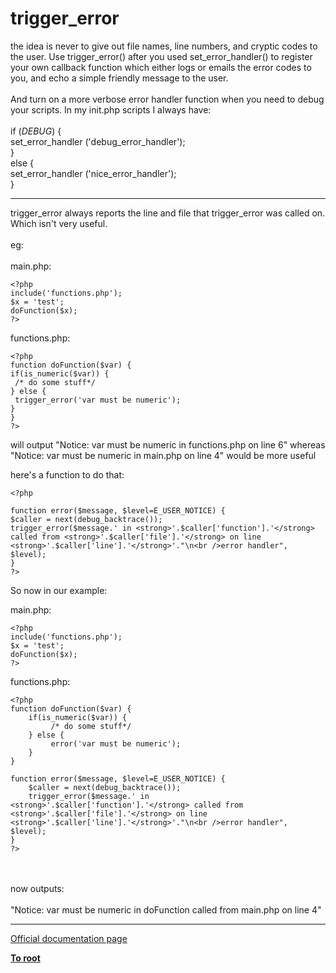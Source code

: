 # trigger_error



the idea is never to give out file names, line numbers, and cryptic codes to the user. Use trigger_error() after you used set_error_handler() to register your own callback function which either logs or emails the error codes to you, and echo a simple friendly message to the user.<br><br>And turn on a more verbose error handler function when you need to debug your scripts. In my init.php scripts I always have:<br><br>if (_DEBUG_) {<br>    set_error_handler (&apos;debug_error_handler&apos;);<br>}<br>else {<br>    set_error_handler (&apos;nice_error_handler&apos;);<br>}  

---

trigger_error always reports the line and file that trigger_error was called on. Which isn&apos;t very useful.<br><br>eg:<br><br>main.php:<br>

```
<?php
include('functions.php');
$x = 'test';
doFunction($x);
?>
```


functions.php:


```
<?php
function doFunction($var) {
if(is_numeric($var)) {
 /* do some stuff*/
} else {
 trigger_error('var must be numeric');
}
}
?>
```


will output "Notice: var must be numeric in functions.php on line 6"
whereas "Notice: var must be numeric in main.php on line 4" would be more useful

here's a function to do that:



```
<?php

function error($message, $level=E_USER_NOTICE) {
$caller = next(debug_backtrace());
trigger_error($message.' in <strong>'.$caller['function'].'</strong> called from <strong>'.$caller['file'].'</strong> on line <strong>'.$caller['line'].'</strong>'."\n<br />error handler", $level);
}
?>
```


So now in our example:

main.php:


```
<?php
include('functions.php');
$x = 'test';
doFunction($x);
?>
```


functions.php:


```
<?php
function doFunction($var) {
    if(is_numeric($var)) {
         /* do some stuff*/
    } else {
         error('var must be numeric');
    }
}

function error($message, $level=E_USER_NOTICE) {
    $caller = next(debug_backtrace());
    trigger_error($message.' in <strong>'.$caller['function'].'</strong> called from <strong>'.$caller['file'].'</strong> on line <strong>'.$caller['line'].'</strong>'."\n<br />error handler", $level);
}
?>
```
<br><br>now outputs:<br><br>"Notice: var must be numeric in doFunction called from main.php on line 4"  

---

[Official documentation page](https://www.php.net/manual/en/function.trigger-error.php)

**[To root](/README.md)**